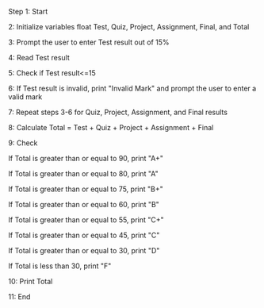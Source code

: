 Step 1: Start

 2: Initialize variables float Test, Quiz, Project, Assignment, Final, and Total 

 3: Prompt the user to enter Test result out of 15%

 4: Read Test result

 5: Check if Test result<=15

 6: If Test result is invalid, print "Invalid Mark" and prompt the user to enter a valid mark

 7: Repeat steps 3-6 for Quiz, Project, Assignment, and Final results

 8: Calculate Total = Test + Quiz + Project + Assignment + Final 

 9: Check 

   If Total is greater than or equal to 90, print "A+"

   If Total is greater than or equal to 80, print "A"

   If Total is greater than or equal to 75, print "B+"

   If Total is greater than or equal to 60, print "B"

   If Total is greater than or equal to 55, print "C+"

   If Total is greater than or equal to 45, print "C"

   If Total is greater than or equal to 30, print "D"

   If Total is less than 30, print "F"

 10: Print Total

 11: End 
